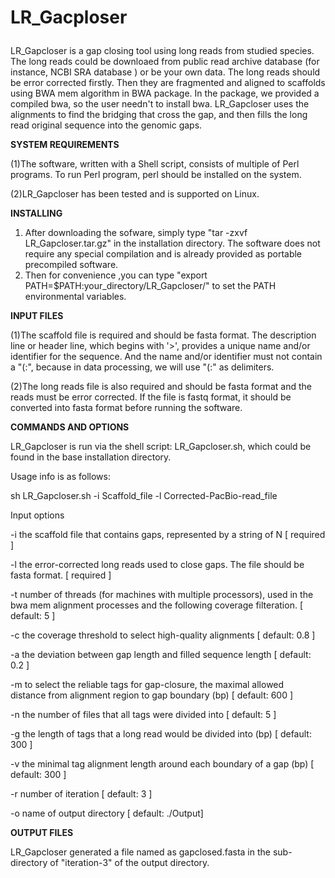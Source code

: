 # LR_Gacploser <p>
  LR_Gapcloser is a gap closing tool using long reads from studied species. The long reads could be downloaed from public read archive database (for instance, NCBI SRA database ) or be your own data. The long reads should be error corrected firstly. Then they are fragmented and aligned to scaffolds using BWA mem algorithm in BWA package. In the package, we provided a compiled bwa, so the user needn't to install bwa. LR_Gapcloser uses the alignments to find the bridging that cross the gap, and then fills the long read original sequence into the genomic gaps. 

<b>SYSTEM REQUIREMENTS</b> <p>
   (1)The software, written with a Shell script, consists of multiple of Perl programs. To run Perl program, perl should be installed on the system. <p>
   (2)LR_Gapcloser has been tested and is supported on Linux. <p>

<b>INSTALLING </b> <p>
   1) After downloading the sofware, simply type "tar -zxvf LR_Gapcloser.tar.gz" in the installation directory. The software does not require any special compilation and is already provided as portable precompiled software. 
   2) Then for convenience ,you can type "export PATH=$PATH:your_directory/LR_Gapcloser/" to set the PATH environmental variables.

<b>INPUT FILES</b> <p>
   (1)The scaffold file is required and should be fasta format. The description line or header line, which begins with '>', provides a unique name and/or identifier for the sequence. And the name and/or identifier must not contain a "(:", because in data processing, we will use "(:" as delimiters. <p>
   (2)The long reads file is also required and should be fasta format and the reads must be error corrected. If the file is fastq format, it should be converted into fasta format before running the software. <p>

<b>COMMANDS AND OPTIONS</b> <p>
   LR_Gapcloser is run via the shell script: LR_Gapcloser.sh, which could be found in the base installation directory. <p>
   Usage info is as follows: <p>

sh LR_Gapcloser.sh -i Scaffold_file -l Corrected-PacBio-read_file 

Input options <p> 
  -i  the scaffold file that contains gaps, represented by a string of N                    [         required ]<p>
  -l  the error-corrected long reads used to close gaps. The file should be fasta format.   [         required ]<p>
  -t  number of threads (for machines with multiple processors), used in the bwa mem 
	    alignment processes and the following coverage filteration.                           [ default:       5 ]<p>
  -c  the coverage threshold to select high-quality alignments                              [ default:     0.8 ]<p>
  -a  the deviation between gap length and filled sequence length                           [ default:     0.2 ]<p>
  -m  to select the reliable tags for gap-closure, the maximal allowed                                
      distance from alignment region to gap boundary (bp)                                   [ default:     600 ]<p>
  -n  the number of files that all tags were divided into                                   [ default:       5 ]<p>
  -g  the length of tags that a long read would be divided into (bp)                        [ default:     300 ]<p>
  -v  the minimal tag alignment length around each boundary of a gap (bp)     [ default:     300 ]<p>
  -r  number of iteration                                                     [ default:       3 ]<p>
  -o  name of output directory                                                [ default: ./Output]<p>

<b>OUTPUT FILES</b><p>
   LR_Gapcloser generated a file named as gapclosed.fasta in the sub-directory of "iteration-3" of the output directory. <p>
